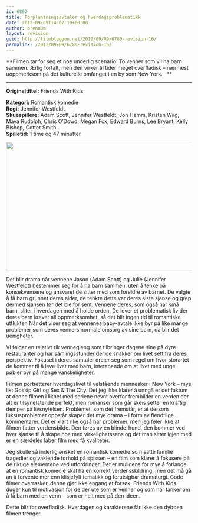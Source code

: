```yaml
---
id: 6892
title: Forplantningsavtaler og hverdagsproblematikk
date: 2012-09-09T14:02:19+00:00
author: brennum
layout: revision
guid: http://filmbloggen.net/2012/09/09/6780-revision-16/
permalink: /2012/09/09/6780-revision-16/
---
```

**Filmen tar for seg et noe underlig scenario: To venner som vil ha barn sammen. Ærlig fortalt, men den virker til tider meget overfladisk &#8211; nærmest uoppmerksom på det kulturelle omfanget i en by som New York.   **  
****

**<!--more-->Originaltittel:** Friends With Kids

  
**Kategori:** Romantisk komedie  
**Regi:** Jennifer Westfeldt  
**Skuespillere:** Adam Scott, Jennifer Westfeldt, Jon Hamm, Kristen Wiig, Maya Rudolph, Chris O&#8217;Dowd, Megan Fox, Edward Burns, Lee Bryant, Kelly Bishop, Cotter Smith.  
**Spilletid:** 1 time og 47 minutter

<a href="http://filmbloggen.net/?attachment_id=6785" rel="attachment wp-att-6785"><img class="alignnone size-large wp-image-6785" src="http://filmbloggen.net/wp-content/uploads//2012/08/Friends-With-Kids-4-620x349.jpg" alt="" width="620" height="349" /></a>

Det blir drama når vennene Jason (Adam Scott) og Julie (Jennifer Westfeldt) bestemmer seg for å ha barn sammen, uten å tenke på konsekvensene og ansvaret de sitter med som foreldre av barnet. De valgte å få barn grunnet deres alder, de tenkte dette var deres siste sjanse og grep dermed sjansen før det ble for sent. Vennene deres, som også har små barn, sliter i hverdagen med å holde orden. De lever et problematisk liv der deres barn krever all oppmerksomhet, så det blir ingen tid til romantiske utflukter. Når det viser seg at vennenes baby-avtale ikke byr på like mange problemer som deres venners normale omsorg av sine barn, da blir det uenigheter.

Vi følger en relativt rik vennegjeng som tilbringer dagene sine på dyre restauranter og har samlingsstunder der de snakker om livet sett fra deres perspektiv. Fokuset i deres samtaler dreier seg som regel om hvor storartet de kommer til å leve livet med barn, intetanende om at livet med unge pøbler byr på mange vanskeligheter.

Filmen portretterer hverdagslivet til velstående mennesker i New York &#8211; mye likt Gossip Girl og Sex & The City. Det jeg ikke klarer å unngå er det faktum at denne filmen i likhet med seriene nevnt overfor frembilder en verden der alt er tilsynelatende perfekt, men romanser som går skeis setter en kraftig demper på livsnytelsen. Problemet, som det fremstår, er at dersom luksusproblemer oppstår skaper det mye drama &#8211; i form av fiendtlige kommentarer. Det er klart rike også har problemer, men jeg føler ikke at filmen fatter verdensbilde. Den føres av en blinde-hund, den bommer ved hver sjanse til å skape noe med virkelighetssans og det man sitter igjen med er en særdeles laber film med få kvaliteter.

Jeg skulle så inderlig ønsket en romantisk komedie som satte familie tragedier og vaklende forhold på spissen &#8211; en film som klarer å fokusere på de riktige elementene ved utfordringer. Det er muligens for mye å forlange at en romantisk komedie skal ha en korrekt verdensskildring, men det må gå an å forvente mer enn klisjéfylt tematikk og forutsigbar dramaturgi. Gode filmer overrasker, denne gjør ikke engang et forsøk. Friends WIth Kids duger kun til motivasjon for de der ute som er venner og som har tanker om å få barn med en venn &#8211; som er helt med på den ideen.

Dette blir for overfladisk. Hverdagen og karakterene får ikke den dybden filmen trenger.

&nbsp;